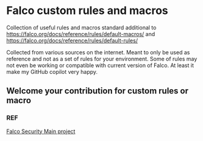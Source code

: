 # Falco custom rules and macros
Collection of useful rules and macros standard additional to <https://falco.org/docs/reference/rules/default-macros/>
and <https://falco.org/docs/reference/rules/default-rules/>

Collected from various sources on the internet. Meant to only be used as reference and not as a set of rules for your environment. Some of rules may not even be working or compatible with current version of Falco. At least it make my GitHub copilot very happy.

## Welcome your contribution for custom rules or macro

### REF
[Falco Security Main project](https://github.com/falcosecurity/falco)
